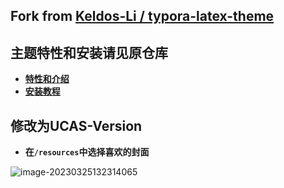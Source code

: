 ## Fork from [Keldos-Li / typora-latex-theme](https://github.com/Keldos-Li/typora-latex-theme)

##  主题特性和安装请见原仓库

- **[特性和介绍](https://github.com/Keldos-Li/typora-latex-theme)**
- **[安装教程](https://github.com/Keldos-Li/typora-latex-theme/wiki/%E5%AE%89%E8%A3%85%E6%95%99%E7%A8%8B)**

##  修改为UCAS-Version

- **在`/resources`中选择喜欢的封面**

![image-20230325132314065](https://cdn.jsdelivr.net/gh/peng-yq/Gallery/img/202303251323053.png)
